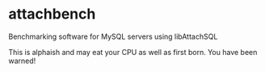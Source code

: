 attachbench
===========

Benchmarking software for MySQL servers using libAttachSQL

This is alphaish and may eat your CPU as well as first born.  You have been warned!
